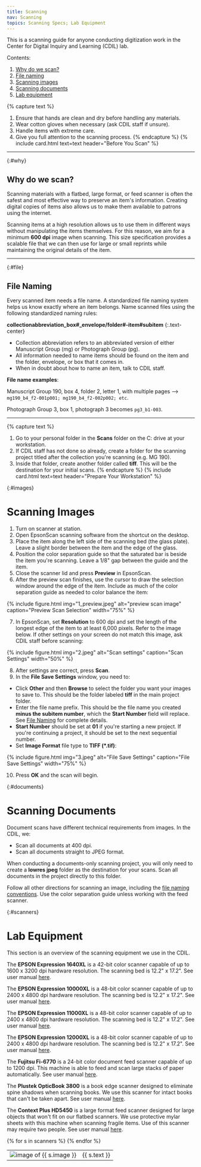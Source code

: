 ```yaml
---
title: Scanning
nav: Scanning
topics: Scanning Specs; Lab Equipment
---
```


This is a scanning guide for anyone conducting digitization work in the Center for Digital Inquiry and Learning (CDIL) lab.

Contents:

1. [Why do we scan?](#why)
2. [File naming](#file)
3. [Scanning images](#images)
4. [Scanning documents](#documents)
5. [Lab equipment](#scanners)

{% capture text %}
1. Ensure that hands are clean and dry before handling any materials.
2. Wear cotton gloves when necessary (ask CDIL staff if unsure).
3. Handle items with extreme care.
4. Give you full attention to the scanning process.
{% endcapture %}
{% include card.html text=text header="Before You Scan" %}

-------------

{:#why}
## Why do we scan?

Scanning materials with a flatbed, large format, or feed scanner is often the safest and most effective way to preserve an item's information. Creating digital copies of items also allows us to make them available to patrons using the internet. 

Scanning items at a high resolution allows us to use them in different ways without manipulating the items themselves. For this reason, we aim for a minimum **600 dpi** image when scanning. This size specification provides a scalable file that we can then use for large or small reprints while maintaining the original details of the item.

---

{:#file}
## File Naming

Every scanned item needs a file name. A standardized file naming system helps us know exactly where an item belongs. Name scanned files using the following standardized naming rules:

**collectionabbreviation_box#_envelope/folder#-item#subitem**
{:.text-center}

- Collection abbreviation refers to an abbreviated version of either Manuscript Group (mg) or Photograph Group (pg).
- All information needed to name items should be found on the item and the folder, envelope, or box that it comes in.
- When in doubt about how to name an item, talk to CDIL staff.

**File name examples**:

Manuscript Group 190, box 4, folder 2, letter 1, with multiple pages --> `mg190_b4_f2-001p001; mg190_b4_f2-002p002; etc`.

Photograph Group 3, box 1, photograph 3 becomes `pg3_b1-003`.

---

{% capture text %}
1. Go to your personal folder in the **Scans** folder on the C: drive at your workstation.
2. If CDIL staff has not done so already, create a folder for the scanning project titled after the collection you're scanning (e.g. MG 190).
3. Inside that folder, create another folder called **tiff**. This will be the destination for your initial scans. 
{% endcapture %}
{% include card.html text=text header="Prepare Your Workstation" %}

{:#images}
# Scanning Images

1. Turn on scanner at station. 
2. Open EpsonScan scanning software from the shortcut on the desktop.
3. Place the item along the left side of the scanning bed (the glass plate). Leave a slight border between the item and the edge of the glass. 
4. Position the color separation guide so that the saturated bar is beside the item you're scanning. Leave a 1/8" gap between the guide and the item.
5. Close the scanner lid and press **Preview** in EpsonScan.
6. After the preview scan finishes, use the cursor to draw the selection window around the edge of the item. Include as much of the color separation guide as needed to color balance the item:
 
{% include figure.html img="1_preview.jpeg" alt="preview scan image" caption="Preview Scan Selection" width="75%" %}

7. In EpsonScan, set **Resolution** to 600 dpi and set the length of the longest edge of the item to at least 6,000 pixels. Refer to the image below. If other settings on your screen do not match this image, ask CDIL staff before scanning:

{% include figure.html img="2.jpeg" alt="Scan settings" caption="Scan Settings" width="50%" %}

8. After settings are correct, press **Scan**.
9. In the **File Save Settings** window, you need to:
- Click **Other** and then **Browse** to select the folder you want your images to save to. This should be the folder labeled **tiff** in the main project folder.
- Enter the file name prefix. This should be the file name you created **minus the subitem number**, which the **Start Number** field will replace. See [File Naming](#file) for complete details. 
- **Start Number** should be set at **01** if you're starting a new project. If you're continuing a project, it should be set to the next sequential number. 
- Set **Image Format** file type to **TIFF (*.tif)**:

{% include figure.html img="3.jpeg" alt="File Save Settings" caption="File Save Settings" width="75%" %}

10. Press **OK** and the scan will begin.

<!-- need to figure out how to get numbers to not reset to "1" after each image is included -->

{:#documents}
# Scanning Documents

Document scans have different technical requirements from images. In the CDIL, we:

- Scan all documents at 400 dpi.
- Scan all documents straight to JPEG format.

When conducting a documents-only scanning project, you will only need to create a **lowres jpeg** folder as the destination for your scans. Scan all documents in the project directly to this folder. 

Follow all other directions for scanning an image, including the [file naming conventions](#file). Use the color separation guide unless working with the feed scanner. 

{:#scanners}
# Lab Equipment

This section is an overview of the scanning equipment we use in the CDIL. 

The **EPSON Expression 1640XL** is a 42-bit color scanner capable of up to 1600 x 3200 dpi hardware resolution. The scanning bed is 12.2" x 17.2". See user manual [here](https://files.support.epson.com/pdf/exp16x/exp16xu1.pdf).

The **EPSON Expression 10000XL** is a 48-bit color scanner capable of up to 2400 x 4800 dpi hardware resolution. The scanning bed is 12.2" x 17.2". See user manual [here](https://files.support.epson.com/pdf/ex10kg/ex10kgu1.pdf).

The **EPSON Expression 11000XL** is a 48-bit color scanner capable of up to 2400 x 4800 dpi hardware resolution. The scanning bed is 12.2" x 17.2". See user manual [here](https://files.support.epson.com/pdf/ex11kg/ex11kgug.pdf).

The **EPSON Expression 12000XL** is a 48-bit color scanner capable of up to 2400 x 4800 dpi hardware resolution. The scanning bed is 12.2" x 17.2". See user manual [here](https://files.support.epson.com/docid/cpd5/cpd53120.pdf).

The **Fujitsu Fi-6770** is a 24-bit color document feed scanner capable of up to 1200 dpi. This machine is able to feed and scan large stacks of paper automatically. See user manual [here](https://www.fujitsu.com/global/imagesgig5/fi-6770.pdf).

The **Plustek OpticBook 3800** is a book edge scanner designed to eliminate spine shadows when scanning books. We use this scanner for intact books that can't be taken apart. See user manual [here](https://d3b63i9tvm4mo6.cloudfront.net/downloads/english/user_guide/OB3800l_UG_GB.pdf).

The **Context Plus HD5450** is a large format feed scanner designed for large objects that won't fit on our flatbed scanners. We use protective mylar sheets with this machine when scanning fragile items. Use of this scanner may require two people. See user manual [here](https://contex.com/wp-content/uploads/2018/06/UG_HDxxxx_V1.02.pdf).


<table class="table">
<tbody>
{% for s in scanners %}
<tr>
<td class="col-4"><img src="{{ s.image | prepend: '/images/' | relative_url }}" alt="image of {{ s.image }}" class="img-fluid"/></td>
<td class="col-8">{{ s.text }}</td>
</tr>
{% endfor %}
</tbody>
</table>